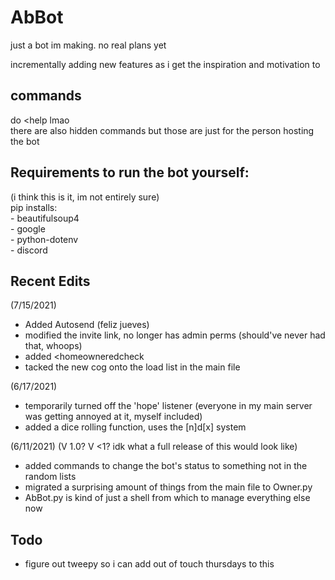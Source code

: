 # AbBot
just a bot im making. no real plans yet

incrementally adding new features as i get the inspiration and motivation to

## commands
do <help lmao  
there are also hidden commands but those are just for the person hosting the bot

## Requirements to run the bot yourself:
(i think this is it, im not entirely sure)  
  pip installs:  
    - beautifulsoup4  
    - google  
    - python-dotenv  
    - discord

## Recent Edits
(7/15/2021)
- Added Autosend (feliz jueves)
- modified the invite link, no longer has admin perms (should've never had that, whoops)
- added <homeowneredcheck
- tacked the new cog onto the load list in the main file

(6/17/2021)
- temporarily turned off the 'hope' listener (everyone in my main server was getting annoyed at it, myself included)
- added a dice rolling function, uses the [n]d[x] system

(6/11/2021) (V 1.0? V <1? idk what a full release of this would look like)
- added commands to change the bot's status to something not in the random lists
- migrated a surprising amount of things from the main file to Owner.py
- AbBot.py is kind of just a shell from which to manage everything else now

## Todo
- figure out tweepy so i can add out of touch thursdays to this